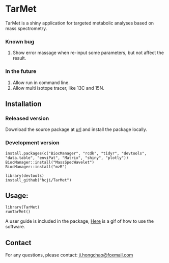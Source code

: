 # TarMet
TarMet is a shiny application for targeted metabolic analyses based on mass spectrometry.

### Known bug
1. Show error massage when re-input some parameters, but not affect the result.

### In the future
1. Allow run in command line.
2. Allow multi isotope tracer, like 13C and 15N.

## Installation  

### Released version

Download the source package at [url](https://github.com/hcji/TarMet/releases/download/v1.1.1/TarMet_1.1.1.tar.gz) and install the package locally.

### Development version

	install.packages(c("BiocManager", "rcdk", "tidyr", "devtools", "data.table", "enviPat", "Matrix", "shiny", "plotly"))
	BiocManager::install("MassSpecWavelet")
	BiocManager::install("mzR")
	
	library(devtools)
	install_github("hcji/TarMet")

## Usage:

	library(TarMet)
	runTarMet()
	
  A user guide is included in the package, [Here](https://github.com/hcji/TarMet/releases/download/v1.1.1/TarMet.gif) is a gif of how to use the software.

## Contact
  For any questions, please contact:  ji.hongchao@foxmail.com
